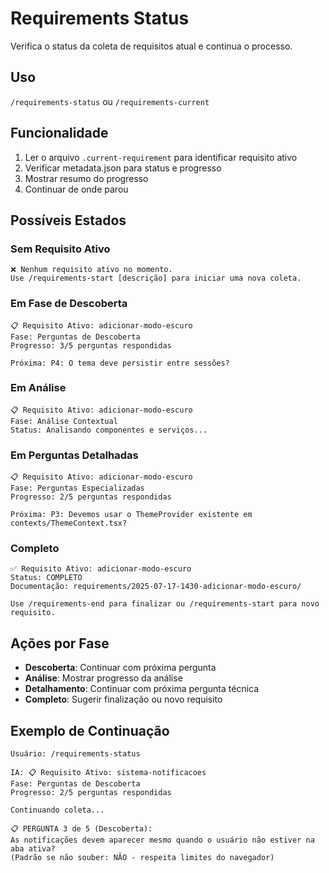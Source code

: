 # Requirements Status

Verifica o status da coleta de requisitos atual e continua o processo.

## Uso
`/requirements-status` ou `/requirements-current`

## Funcionalidade

1. Ler o arquivo `.current-requirement` para identificar requisito ativo
2. Verificar metadata.json para status e progresso
3. Mostrar resumo do progresso
4. Continuar de onde parou

## Possíveis Estados

### Sem Requisito Ativo
```
❌ Nenhum requisito ativo no momento.
Use /requirements-start [descrição] para iniciar uma nova coleta.
```

### Em Fase de Descoberta
```
📋 Requisito Ativo: adicionar-modo-escuro
Fase: Perguntas de Descoberta
Progresso: 3/5 perguntas respondidas

Próxima: P4: O tema deve persistir entre sessões?
```

### Em Análise
```
📋 Requisito Ativo: adicionar-modo-escuro
Fase: Análise Contextual
Status: Analisando componentes e serviços...
```

### Em Perguntas Detalhadas
```
📋 Requisito Ativo: adicionar-modo-escuro
Fase: Perguntas Especializadas
Progresso: 2/5 perguntas respondidas

Próxima: P3: Devemos usar o ThemeProvider existente em contexts/ThemeContext.tsx?
```

### Completo
```
✅ Requisito Ativo: adicionar-modo-escuro
Status: COMPLETO
Documentação: requirements/2025-07-17-1430-adicionar-modo-escuro/

Use /requirements-end para finalizar ou /requirements-start para novo requisito.
```

## Ações por Fase

- **Descoberta**: Continuar com próxima pergunta
- **Análise**: Mostrar progresso da análise
- **Detalhamento**: Continuar com próxima pergunta técnica
- **Completo**: Sugerir finalização ou novo requisito

## Exemplo de Continuação
```
Usuário: /requirements-status

IA: 📋 Requisito Ativo: sistema-notificacoes
Fase: Perguntas de Descoberta
Progresso: 2/5 perguntas respondidas

Continuando coleta...

📋 PERGUNTA 3 de 5 (Descoberta):
As notificações devem aparecer mesmo quando o usuário não estiver na aba ativa?
(Padrão se não souber: NÃO - respeita limites do navegador)
```